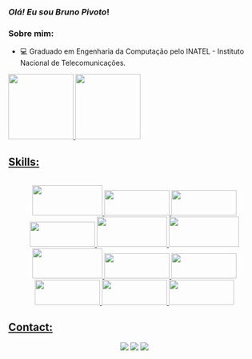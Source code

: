 ### *Olá! Eu sou Bruno Pivoto*!

 
### Sobre mim:

- 💻 Graduado em Engenharia da Computação pelo INATEL - Instituto Nacional de Telecomunicações.


<div>
  <a href="https://github.com/brunopivoto">
  <img height="130em" src="https://github-readme-stats.vercel.app/api?username=brunopivoto&show_icons=true&theme=github_dark&include_all_commits=true&count_private=true"/>
  <img height="130em" src="https://github-readme-stats.vercel.app/api/top-langs/?username=brunopivoto&layout=compact&langs_count=7&theme=github_dark"/>
</div>
  
  ## Skills:
<p align="center"><br>
  <img height="60" width="140" src="https://cdn.jsdelivr.net/gh/devicons/devicon/icons/java/java-original-wordmark.svg" />
  <img height="50" width="130" src="https://cdn.jsdelivr.net/gh/devicons/devicon/icons/arduino/arduino-original-wordmark.svg" />
  <img height="50" width="130" src="https://cdn.jsdelivr.net/gh/devicons/devicon/icons/c/c-plain.svg" />
  <img height="50" width="130" src="https://cdn.jsdelivr.net/gh/devicons/devicon/icons/cplusplus/cplusplus-plain.svg" />
  <img height="60" width="140" src="https://cdn.jsdelivr.net/gh/devicons/devicon/icons/mysql/mysql-original-wordmark.svg" />
  <img height="60" width="140" src="https://cdn.jsdelivr.net/gh/devicons/devicon/icons/neo4j/neo4j-original-wordmark.svg" />
  <img height="60" width="140" src="https://cdn.jsdelivr.net/gh/devicons/devicon/icons/nextjs/nextjs-original-wordmark.svg" />
  <img height="50" width="130" src="https://cdn.jsdelivr.net/gh/devicons/devicon/icons/numpy/numpy-original.svg" />
  <img height="50" width="130" src="https://cdn.jsdelivr.net/gh/devicons/devicon/icons/python/python-original-wordmark.svg">
  <img height="50" width="130" src="https://cdn.jsdelivr.net/gh/devicons/devicon/icons/react/react-original-wordmark.svg" />
  <img height="50" width="130" src="https://cdn.jsdelivr.net/gh/devicons/devicon/icons/typescript/typescript-original.svg" />
  <img height="50" width="130" src="https://cdn.jsdelivr.net/gh/devicons/devicon/icons/vscode/vscode-original-wordmark.svg" />
</div>

  ## Contact:
<div align="center"> 
  <a href="https://t.me/brunopivoto" target="_blank"><img src="https://img.shields.io/badge/Telegram-2CA5E0?style=for-the-badge&logo=telegram&logoColor=white" target="_blank"></a>
  <a href="https://www.instagram.com/bruno_pivoto/" target="_blank"><img src="https://img.shields.io/badge/-Instagram-%23E4405F?style=for-the-badge&logo=instagram&logoColor=white" target="_blank"></a>
  <a href = "mailto:brunorangel@gec.inatel.br"><img src="https://img.shields.io/badge/-Outlook-%23333?style=for-the-badge&logo=gmail&logoColor=white" target="_blank"></a>
